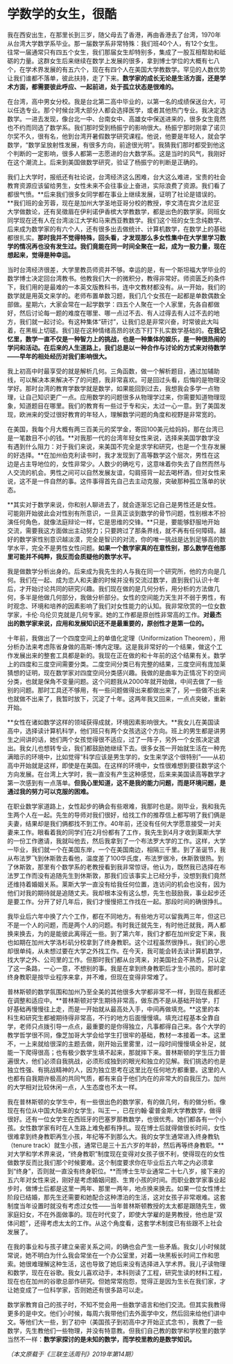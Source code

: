 # 学数学的女生，很酷

我在西安出生，在那里长到三岁，随父母去了香港，再由香港去了台湾，1970年从台湾大学数学系毕业。那一届数学系非常特殊：我们班40个人，有12个女生。往常一届通常只有四五个女生，我们那届女生却特别多，集成了一股互相帮助和砥砺的力量。这群女生后来继续在数学上发展的很多，拿到博士学位的大概有七八个，在学术界发展的有五六个，现在有四个人在美国大学教数学。罕见的人数优势让我们谁都不落单，彼此扶持，走了下来。**数学家的成长无论是生活方面，还是学术方面，都需要彼此呼应、一起前进，处于孤立状态是很难的。**



在台湾，高中男女分校。我是台北第二高中毕业的，以第一名的成绩保送台大，可以任选专业。那个时候台湾大部分人都会选择医学，或者其他热门专业。我决定选数学。一进去发现，像台北一中、台南女中、高雄女中保送进来的，很多女生竟然也不约而同选了数学系。我们那时受到杨振宁的影响很大。杨振宁那时刚拿了诺贝尔奖不久，很有名，他到台湾开暑假数学研究课程。他说，他要是年轻人，就会学数学，“数学呈放射性发展，有很多方向，前途很光明”。我猜我们那时都受到他这个判断的一定影响，很多人都第一志愿进的台大数学系。这是当时的风气，我刚好在这个潮流上。后来到美国做数学研究，验证了杨振宁的判断是正确的。

我们上大学时，报纸还有社论说，台湾经济这么困难，台大这么难进，宝贵的社会教育资源应该留给男生，女性未来不会往事业上奋进，实际浪费了资源。我们看了都很气愤。**后来我们很多女同学都在事业上继续发展，证明了社论是错误的。**我们班的金芳蓉，现在是加州大学圣地亚哥分校的教授，李文清在宾夕法尼亚大学做数论，还有吴徵眉在伊利诺伊香槟大学教数学，都是出色的数学家。同班女同学现在还有人在台湾淡江大学和马来西亚教数学。我们这个班的女生念纯数学、后来成为数学家的有六个人，还有很多出去做统计、计算机数学，在数学上的基础都很扎实。**那时我并不觉得特殊，回头看，才发现那么多女性集中在大学里学习数学的情况再也没有发生过。我们竟能在同一时间全聚在一起，成为一股力量，现在想起来，觉得是种幸运。**



当时台湾经济很差，大学里教员师资并不够。幸运的是，有一个斯坦福大学毕业的数学博士决定回台湾教书。他教我们大一的微积分，教得非常好。师资匮乏的条件下，我们用的是最难的一本英文版教科书，连中文教材都没有。从一开始，我们的数学就是用英文来学的。老师布置单数习题，我们几个女孩在一起都是单数偶数全部做。星期六，大家会常在一起学数学：四五个人聚在一个人家里，先各自都做好，然后讨论每一题的难度在哪里、哪一点过不去、有人过得去有人过不去的地方，我们就一起讨论。有这种集体“研讨”，让我们总是非常兴奋，时常彼此大叫着，在黑板上切磋。我们是在这种情绪高昂的状态下打下扎实数学基础的。**在我记忆里，数学一直不仅是一种智力上的挑战，也是一种集体的娱乐，是一种很热闹的学问和活动。在后来的人生道路上，我们总是以一种合作与讨论的方式来对待数学——早年的相处经历对我们影响很大。**



我上初高中时最享受的就是解析几何。三角函数，做一个解析题目，通过加辅助线，可以解决本来解决不了的问题，我非常喜欢。可是回过头看，后悔的是物理没学好。那时台湾的教育学数学就是数学，如果能回到过去，我想我会多学一点物理，让自己知识更广一点。应用数学的问题很多从物理学过来，你需要知道物理现象，知道题目在哪里。我们的教育有一些过于专和尖，太过一心一意。到了美国发现，欧洲来的受过很好教育的年轻人，理解数学问题的角度和视野是非常宽的。

在美国，我每个月大概有两三百美元的奖学金，寄回100美元给妈妈，那在台湾已是一笔数目不小的钱。**对我那一代的台湾年轻女性来说，选择来美国学数学没有遇到什么阻力：对于我们来说，来美国不完全是求学和研究，也是一个生存发展的好选择。**在加州伯克利读书时，我才发现到了高等数学这个层次，男性在这边是占主导地位的，女性非常少。人数少的确吃亏，这意味着你失去了自然而然与人交流的机会。男性之间可以自然发展友谊，勾肩搭背一起去喝杯酒，但对女性来说，这不是一件自然的事。这件事得首先自己去主动克服，突破那种孤立落单的状态。



**其实对于数学来说，你和别人聊进去了，就会逐渐忘记自己是男性还是女性。可能刚开始彼此会对性别有所意识，一旦真正谈到数学的骨节问题，性别根本不扮演任何角色，就像法庭辩论一样，它是思维的交锋。**只是，要能够舒服地开始交流，需要我这方面做出主动努力；只要跨过了那条界线，就不再有任何障碍。越好的数学家性别意识越淡漠，完全是智识的对流，你的唯一挑战是达到足够高的数学水平，完全不是男性女性问题。**如果一个数学家真的在意性别，那么数学在他那里可能并不纯粹，我反而会质疑他的数学水平。**

我是做数学分析出身的。后来成为我先生的人与我在同一个研究所，他的方向是几何。我们在一起、成为恋人和夫妻的时候并没有交流过数学，直到我们认识十年后，才开始讨论共同的研究兴趣。我们现在做的是几何分析，用分析的方法做几何，多半是他做几何部分，我做分析部分。女性的空间能力天生并不弱于男性，有时观念、环境和培养的因素影响了我们对女性能力的认知。我非常欣赏的一位女数学家，卡伦·乌伦贝克就是几何专家。她的工作都是原创性非常高的工作。**对最杰出的数学家来说，应用和发展知识还不是最重要的，原创性才是第一位的。**



十年前，我做出了一个四度空间上的单值化定理（Uniformization Theorem），用分析办法来考虑陈省身做的高斯-博内定理。这是我非常好的一个结果，做这个工作发展出来的整套工具都是新的。我现在正在做的和十年前的这个结果有关。数学上的四度和三度空间需要分类。二度空间分类已有完整的结果，三度空间有庞加莱猜想的证明，现在数学家对四度空间分类感兴趣。我做的是曲率为正情况下的空间分类，也就是保角不变量问题。这个问题我从2000年就开始做，中间去做了一些别的问题。那时工具还不够用，有一些问题做得出来都做出来了，另一些做不出来也就做不出来了，我暂时放下，沉淀了十年。这两年我又回来，一点点突破，重新开始。

**女性在诸如数学这样的领域获得成就，环境因素影响很大。**我女儿在美国读高中，选择读计算机科学，他们班只有两个女孩选这个方向。班上的男生都是讲男生之间讲的话，她们两个女孩觉得很不适应，过了一阵子，另外一个女孩决定退出。我女儿也想转专业，我们都鼓励她继续下去。很多女孩一开始就生活在一种充满暗示的环境中，比如觉得“科学应该是男生学的，女生来学这个很特别”——从初高中开始就是这样，即使是在美国。在这样的环境中，女性很难想到要往数学这个方向发展。在台湾上大学时，我一直没有产生这种感觉，后来来美国读高等数学才第一次感到有一点落单。**但我心里知道，这不是我的能力问题，而是环境问题，是通过我的努力可以克服的困难。**



在职业数学家道路上，女性起步的确会有些艰难，我那时也是。刚毕业，我和我先生两个人在一起。先生的导师对我们很好，给找工作的推荐信上都写明了我们俩是夫妻，结果却是我们俩都找不到工作。40年前，还没有任何大学愿意接受一对夫妻来工作。眼看着我的同学们在2月份都有了工作，我先生到4月才收到莱斯大学的一份工作邀请，我就叫他去，然后我拿到了一个布法罗大学的工作。这样，大学一毕业，我们就一个在美国东岸，一个在美国南边，相隔三千里。到了圣诞节，我从布法罗飞到休斯敦去看他，温度差了100华氏度，布法罗很冷，休斯敦很热。到了休斯敦，那里有个数学系的老教授看到我非常惊讶。他认为，既然我已选择在布法罗工作而没有追随先生到休斯敦，那我们应该事实上已经分手，没想到我们竟然还维持着婚姻关系。莱斯大学一直没有给我任何位置，连访问的机会也没有，因为他们对我的期待就是追随丈夫。我却根本没有这么想，先生也鼓励我，事业起步还是要工作。分开了好几年后，我们才慢慢把工作找在一起。那段时间的确很挣扎。

我毕业后六年中换了六个工作，都在不同地方。有些地方可以留我两三年，但这已不是一个人的问题，而是两个人的问题。有时我迁就先生，有时他迁就我，两人都换来换去，为的是能彼此离得近一些。到了第六年，我们才都在加州安定下来，我也如期在加州大学洛杉矶分校拿到了终身教职。这个过程虽然很挣扎，我们的心思却很单纯，从未想过要在大学之外找工作。在今天，我可能会转去读计算机数学，找大学之外、公司里的工作。但那时我们都从台湾来，对美国社会不熟悉，只认定了这一条路，一心一意，不想别的事。我是在拿到终身教职后才生小孩的。那时拿终身教职是按毕业程序来拿，并不难，但现在变得非常难了。

普林斯顿的数学氛围和加州乃至全美的其他很多大学都非常不一样，到现在我都还在调整和适应中。**普林斯顿对学生期待非常高，做东西不是从基础开始学，打好基础再慢慢往上走，而是一开始就从最高处入手，中间再做填充。**这里的本科生和研究生都被期待得非常高，不行的地方后面慢慢填。填充过程基本全靠自学，老师只点拨引导一点点，最重要的是你得独立，凡事都得自己来。各个大学的教学哲学很不同，像芝加哥大学会给学生打很牢的基础，教材一本接着一本。这里不，一上来就给很深的主题去做，刚开始云里雾里，过一段时间慢慢填全补足，就能一下爬得很高；也有极少数学生填不起来，那就摔下来。普林斯顿的学生压力普遍很大，他们必须自我挑战，必须形成独到的眼光和独立的见解。我们挑选的也是独立性强、有挑战精神的人，因为独立思考在这里比在任何地方都重要。这里的人也都有自我期许极高的共同气质，都有来自于他们内在的非常大的自我压力。加州的大学相对比较休闲一点，人生态度也不太一样。

我在普林斯顿的女学生中，有一些很出色的数学家，有的做几何，有的做分析。像现在有位从中国大陆来的女学生，叫王一，已在约翰·霍普金斯大学教数学，做得很好。还有一位女学生在西班牙的巴塞罗那教数学，也很优秀。她们都各有一个小孩。女性数学家有时在人生路上难免都有挣扎。现在博士后就得做很长时间，女性很难拿到终身教职再生小孩，年纪等不到那么大。我的女学生通常进入终身教轨（tenure track）就生小孩，通常已是三十五六岁的年龄，然后再等终身教职。**对大学和学术界来说，“终身教职”制度现在变得对女孩子很不利，使得现在的女性做数学反而比我们那个时候要难。这个制度要求你在毕业后五六年之内必须拿到“终身”，否则就一直没有终身职位。**而博士生毕业通常二十七八岁，接下来的五六年对女性来说，刚好是考虑婚姻问题、生育小孩的时间。而职业数学家事业起步时，做博士后都是这里一两年、那里一两年，地点换来换去。如果一位女性博士阶段已结婚，那先生还需要和她配合这种漂泊的生活，这对女孩子非常艰难。这套制度当年设置时就没有考虑过女性——当年普林斯顿教授的太太都是跟随先生，做家庭妇女，不在外面做事的。现在时代变了，即使大学雇的是男教授，他也是“双体问题”，还得考虑太太的工作。从这个角度看，这套学术制度已有些跟不上社会发展了。

在我的事业和与孩子建立亲密关系之间，的确也会产生一些矛盾。我女儿小时候就常说，她不明白为什么我会常坐在一个办公室里，对着一块黑板长时间工作和思索。她很难理解这种生活，这也导致了她后来没有选择进入学术界。我儿子读物理和数学，现在在谷歌。我女儿喜欢动手，本科则读了工程，研究生读的材料工程，现在也在加州的谷歌总部作研究。但她常常抱怨，觉得正是因为生长在我们家，才让她变成了一位科学家，否则她还有很多路可以走。



数学家教育自己的孩子时，不知不觉会用一些数学语言和他们交流。但其实我教得更多的是中文。他们小时候，每周六我带他们去外面学中文，然后回来给他们讲中文。等他们大一些，到了初中（美国孩子到初高中才开始正式念书），我教了一些数学，先生教他们一些物理，并没有特意教。但我们自己教的数学和学校里的数学当然不一样：**数学家探讨的是未知的数学，而学校里教的是数学知识。**



*（本文原载于《三联生活周刊》2019年第14期）*